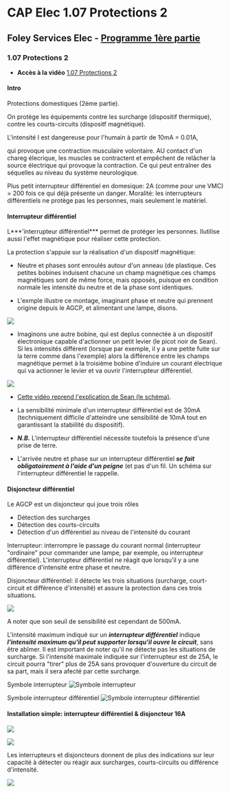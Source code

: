 # CAP Elec 1.07 Protections 2
## Foley Services Elec - [Programme 1ère partie](../1ere_partie/README.md)

### 1.07 Protections 2

- **Accès à la vidéo** [1.07 Protections 2](https://youtu.be/JUcMXK3wq50)

#### Intro

Protections domestiques (2ème partie).

On protège les équipements contre les surcharge (dispositif thermique), contre les courts-circuits (dispositf magnétique).

L'intensité I est dangereuse pour l'humain à partir de 10mA = 0.01A,

qui provoque une contraction musculaire volontaire. AU contact d'un chareg élecrique, les muscles se contractent et empêchent de relâcher la source électrique qui provoque la contraction. Ce qui peut entraîner des séquelles au niveau du système neurologique.

Plus petit interrupteur différentiel en domesique: 2A (comme pour une VMC) = 200 fois ce qui déjà présente un danger. Moralité: les interrupteurs différentiels ne protège pas les personnes, mais seulement le matériel.

#### Interrupteur différentiel

L***'interrupteur différentiel*** permet de protéger les personnes. Ilutilise aussi l'effet magnétique pour réaliser cette protection.

La protection s'appuie sur la réalisation d'un dispositf magnétique:

- Neutre et phases sont enroulés autour d'un anneau (de plastique. Ces petites bobines induisent chacune un champ magnétique.ces champs magnétiques sont de même force, mais opposés, puisque en condition normale les intensité du neutre et de la phase sont identiques.

- L'exmple illustre ce montage, imaginant phase et neutre qui prennent origine depuis le AGCP, et alimentant une lampe, disons.

![](./images/Interrupteur_differentiel.png)

- Imaginons une autre bobine, qui est deplus connectée à un dispositif électronique capable d'actionner un petit levier (le picot noir de Sean). Si les intensités différent (lorsque par exemple, il y a une petite fuite sur la terre comme dans l'exemple) alors la différence entre les champs magnétique permet à la troisième bobine d'induire un courant électrique qui va actionner le levier et va ouvrir l'interrupteur différentiel.

![](./images/Interrupteur_differentiel_bis.png)

- [Cette vidéo reprend l'explication de Sean (le schéma)](https://www.youtube.com/watch?v=kDtADAecaLc&ab_channel=MGElec).

- La sensibilité minimale d'un interrupteur différentiel est de 30mA (techniquement difficile d'atteindre une sensibilité de 10mA tout en garantissant la stabiilité du dispositif).

- ***N.B.*** L'interrupteur différentiel nécessite toutefois la présence d'une prise de terre.

- L'arrivée neutre et phase sur un interrupteur différentiel ***se fait obligatoirement à l'aide d'un peigne*** (et pas d'un fil. Un schéma sur l'interrupteur différentiel le rappelle.

#### Disjoncteur différentiel

Le AGCP est un disjoncteur qui joue trois rôles

- Détection des surcharges
- Détection des courts-circuits
- Détection d'un différentiel au niveau de l'intensité du courant

Interrupteur: interrompre le passage du courant normal (interrupteur "ordinaire" pour commander une lampe, par exemple, ou interrupteur différentiel). L'interrupteur différentiel ne réagit que lorsqu'il y a une différence d'intensité entre phase et neutre.

Disjoncteur différentiel: il détecte les trois situations (surcharge, court-circuit et différence d'intensité) et assure la protection dans ces trois situations.

![](./images/Interrupteur_differentiel_ter.jpg)

A noter que son seuil de sensibilité est cependant de 500mA.

L'intensité maximum indiqué sur un ***interrupteur différentiel*** indique ***l'intensité maximum qu'il peut supporter lorsqu'il ouvre le circuit***, sans être abîmer. Il est important de noter qu'il ne détecte pas les situations de surcharge. Si l'intensité maximale indiquée sur l'interrupteur est de 25A, le circuit pourra "tirer" plus de 25A sans provoquer d'ouverture du circuit de sa part, mais il sera afecté par cette surcharge.

Symbole interrupteur
![Symbole interrupteur](./images/Symbole_interrupteur.jpeg)

Symbole interrupteur différentiel
![Symbole interrupteur différentiel](./images/Symbole_interrupteur_differentiel.jpeg)

#### Installation simple: interrupteur différentiel & disjoncteur 16A

![](./images/Disjoncteur_close_up.png)

![](./images/Disjoncteur_close_up_bis.jpg)

Les interrupteurs et disjoncteurs donnent de plus des indications sur leur capacité à détecter ou réagir aux surcharges, courts-circuits ou différence d'intensité.

![](./images/Schema_disjoncteur.png)



